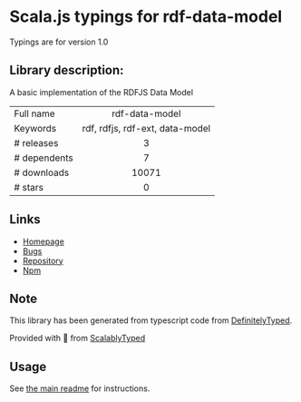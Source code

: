 
# Scala.js typings for rdf-data-model

Typings are for version 1.0

## Library description:
A basic implementation of the RDFJS Data Model

|                    |                 |
| ------------------ | :-------------: |
| Full name          | rdf-data-model |
| Keywords           | rdf, rdfjs, rdf-ext, data-model |
| # releases         | 3 |
| # dependents       | 7 |
| # downloads        | 10071 |
| # stars            | 0 |

## Links
- [Homepage](https://github.com/rdf-ext/rdf-data-model)
- [Bugs](https://github.com/rdf-ext/rdf-data-model/issues)
- [Repository](https://github.com/rdf-ext/rdf-data-model)
- [Npm](https://www.npmjs.com/package/rdf-data-model)
    


## Note
This library has been generated from typescript code from [DefinitelyTyped](https://definitelytyped.org).

Provided with :purple_heart: from [ScalablyTyped](https://github.com/oyvindberg/ScalablyTyped)

## Usage
See [the main readme](../../readme.md) for instructions.


